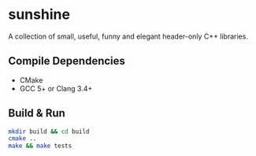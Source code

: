 # sunshine

A collection of small, useful, funny and elegant header-only C++ libraries.

## Compile Dependencies

- CMake
- GCC 5+ or Clang 3.4+

## Build & Run

```sh
mkdir build && cd build
cmake ..
make && make tests
```

